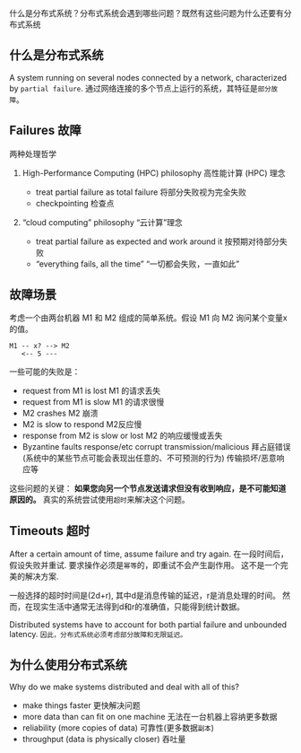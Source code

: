 什么是分布式系统？分布式系统会遇到哪些问题？既然有这些问题为什么还要有分布式系统

## 什么是分布式系统

A system running on several nodes connected by a network, characterized by `partial failure`.
通过网络连接的多个节点上运行的系统，其特征是`部分故障`。

## Failures 故障

两种处理哲学

1. High-Performance Computing (HPC) philosophy
   高性能计算 (HPC) 理念

   - treat partial failure as total failure
     将部分失败视为完全失败
   - checkpointing
     检查点

2. “cloud computing” philosophy
   “云计算”理念
   - treat partial failure as expected and work around it
     按预期对待部分失败
   - “everything fails, all the time”
     “一切都会失败，一直如此”

## 故障场景

考虑一个由两台机器 M1 和 M2 组成的简单系统。假设 M1 向 M2 询问某个变量x的值。

```
M1 -- x? --> M2
   <-- 5 ---
```

一些可能的失败是：

- request from M1 is lost
  M1 的请求丢失
- request from M1 is slow
  M1 的请求很慢
- M2 crashes
  M2 崩溃
- M2 is slow to respond
  M2反应慢
- response from M2 is slow or lost
  M2 的响应缓慢或丢失
- Byzantine faults response/etc
  corrupt transmission/malicious
  拜占庭错误(系统中的某些节点可能会表现出任意的、不可预测的行为)
  传输损坏/恶意响应等

这些问题的关键：
**如果您向另一个节点发送请求但没有收到响应，是不可能知道原因的。**
真实的系统尝试使用`超时`来解决这个问题。

## Timeouts 超时

After a certain amount of time, assume failure and try again.
在一段时间后，假设失败并重试.
要求操作必须是`幂等`的，即重试不会产生副作用。
这不是一个完美的解决方案.

一般选择的超时时间是(2d+r), 其中d是消息传输的延迟，r是消息处理的时间。
然而，在现实生活中通常无法得到d和r的准确值，只能得到统计数据。

Distributed systems have to account for both partial failure and unbounded latency.
`因此，分布式系统必须考虑部分故障和无限延迟。`

## 为什么使用分布式系统

Why do we make systems distributed and deal with all of this?

- make things faster
  更快解决问题
- more data than can fit on one machine
  无法在一台机器上容纳更多数据
- reliability (more copies of data)
  可靠性(更多数据`副本`)
- throughput (data is physically closer)
  吞吐量
